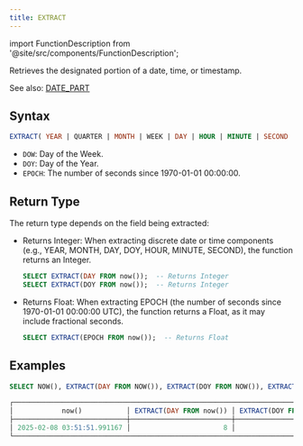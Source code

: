 ```yaml
---
title: EXTRACT
---
```


import FunctionDescription from '@site/src/components/FunctionDescription';

<FunctionDescription description="Introduced or updated: v1.2.692"/>

Retrieves the designated portion of a date, time, or timestamp.

See also: [DATE_PART](date-part.md)

## Syntax

```sql
EXTRACT( YEAR | QUARTER | MONTH | WEEK | DAY | HOUR | MINUTE | SECOND | DOW | DOY | EPOCH FROM <date_or_time_expr> )
```

- `DOW`: Day of the Week.
- `DOY`: Day of the Year.
- `EPOCH`: The number of seconds since 1970-01-01 00:00:00.

## Return Type

The return type depends on the field being extracted:

- Returns Integer: When extracting discrete date or time components (e.g., YEAR, MONTH, DAY, DOY, HOUR, MINUTE, SECOND), the function returns an Integer.

    ```sql
    SELECT EXTRACT(DAY FROM now());  -- Returns Integer
    SELECT EXTRACT(DOY FROM now());  -- Returns Integer
    ```

- Returns Float: When extracting EPOCH (the number of seconds since 1970-01-01 00:00:00 UTC), the function returns a Float, as it may include fractional seconds.

    ```sql
    SELECT EXTRACT(EPOCH FROM now());  -- Returns Float
    ```

## Examples

```sql
SELECT NOW(), EXTRACT(DAY FROM NOW()), EXTRACT(DOY FROM NOW()), EXTRACT(EPOCH FROM NOW());

┌────────────────────────────────────────────────────────────────────────────────────────────────────────────┐
│            now()           │ EXTRACT(DAY FROM now()) │ EXTRACT(DOY FROM now()) │ EXTRACT(EPOCH FROM now()) │
├────────────────────────────┼─────────────────────────┼─────────────────────────┼───────────────────────────┤
│ 2025-02-08 03:51:51.991167 │                       8 │                      39 │         1738986711.991167 │
└────────────────────────────────────────────────────────────────────────────────────────────────────────────┘
```